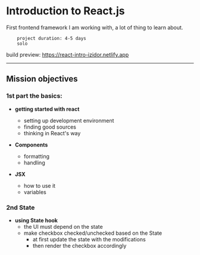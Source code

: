 # Introduction to React.js

First frontend framework I am working with, a lot of thing to learn about.

        project duration: 4-5 days
        solo

build preview: https://react-intro-izidor.netlify.app

---
## Mission objectives

### 1st part the basics:

- **getting started with react**
    * setting up development environment
    * finding good sources
    * thinking in React's way


- **Components**
  * formatting
  * handling
    

- **JSX**
    * how to use it
    * variables
  
### 2nd State

- **using State hook**
  *  the UI must depend on the state
  * make checkbox checked/unchecked based on the State
    * at first update the state with the modifications
    * then render the checkbox accordingly